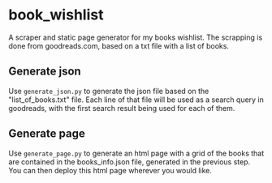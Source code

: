 # book_wishlist
A scraper and static page generator for my books wishlist.
The scrapping is done from goodreads.com, based on a txt file with a list of books.

## Generate json
Use `generate_json.py` to generate the json file based on the "list_of_books.txt" file.
Each line of that file will be used as a search query in goodreads, with the first search result being used for each of them.

## Generate page
Use `generate_page.py` to generate an html page with a grid of the books that are contained in the books_info.json file, generated in the previous step.
You can then deploy this html page wherever you would like.